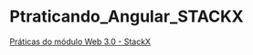 <h1> Ptraticando_Angular_STACKX </h1>
 <a href="https://portal.stackx.com.br/"> Práticas do módulo Web 3.0 - StackX </a> 
